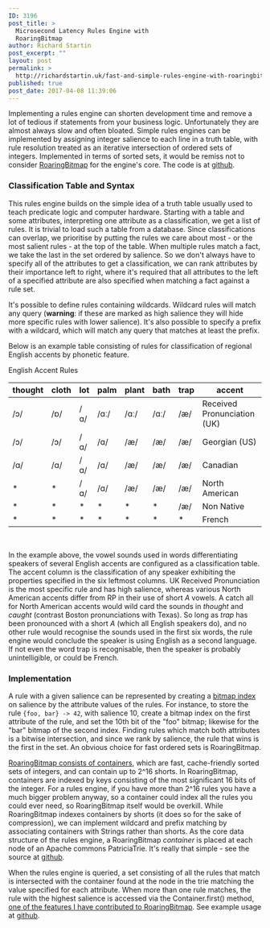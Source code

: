 ```yaml
---
ID: 3196
post_title: >
  Microsecond Latency Rules Engine with
  RoaringBitmap
author: Richard Startin
post_excerpt: ""
layout: post
permalink: >
  http://richardstartin.uk/fast-and-simple-rules-engine-with-roaringbitmap/
published: true
post_date: 2017-04-08 11:39:06
---
```

Implementing a rules engine can shorten development time and remove a lot of tedious if statements from your business logic. Unfortunately they are almost always slow and often bloated. Simple rules engines can be implemented by assigning integer salience to each line in a truth table, with rule resolution treated as an iterative intersection of ordered sets of integers. Implemented in terms of sorted sets, it would be remiss not to consider <a href="https://github.com/RoaringBitmap/RoaringBitmap" target="_blank">RoaringBitmap</a> for the engine's core. The code is at <a href="https://github.com/richardstartin/rst" target="_blank">github</a>.
<h3>Classification Table and Syntax</h3>
This rules engine builds on the simple idea of a truth table usually used to teach predicate logic and computer hardware. Starting with a table and some attributes, interpreting one attribute as a classification, we get a list of rules. It is trivial to load such a table from a database. Since classifications can overlap, we prioritise by putting the rules we care about most - or the most salient rules - at the top of the table. When multiple rules match a fact, we take the last in the set ordered by salience. So we don't always have to specify all of the attributes to get a classification, we can rank attributes by their importance left to right, where it's required that all attributes to the left of a specified attribute are also specified when matching a fact against a rule set.

It's possible to define rules containing wildcards. Wildcard rules will match any query (<strong>warning</strong>: if these are marked as high salience they will hide more specific rules with lower salience). It's also possible to specify a prefix with a wildcard, which will match any query that matches at least the prefix.

Below is an example table consisting of rules for classification of regional English accents by phonetic feature.

<div class="table-holder">
<table class="table table-bordered table-hover table-condensed">
English Accent Rules
<thead>
<th>thought</th>
<th>cloth</th>
<th>lot</th>
<th>palm</th>
<th>plant</th>
<th>bath</th>
<th>trap</th>
<th>accent</th>
</thead>
<tbody>
<tr><td>/ɔ/</td><td>/ɒ/</td><td>/ɑ/</td><td>/ɑː/</td><td>/ɑː/</td><td>/ɑː/<td>/æ/</td><td>Received Pronunciation (UK)</td></tr>
<tr><td>/ɔ/</td><td>/ɔ/</td><td>/ɑ/</td><td>/ɑ/</td><td>/æ/</td><td>/æ/<td>/æ/</td><td>Georgian (US)</td></tr>
<tr><td>/ɑ/</td><td>/ɑ/</td><td>/ɑ/</td><td>/ɑ/</td><td>/æ/</td><td>/æ/<td>/æ/</td><td>Canadian</td></tr>
<tr><td>*</td><td>*</td><td>/ɑ/</td><td>/ɑ/</td><td>/æ/</td><td>/æ/<td>/æ/</td><td>North American</td></tr>
<tr><td>*</td><td>*</td><td>*</td><td>*</td><td>*</td><td>*<td>/æ/</td><td>Non Native</td></tr>
<tr><td>*</td><td>*</td><td>*</td><td>*</td><td>*</td><td>*<td>*</td><td>French</td></tr>
</tbody>
</table> 
</div>

In the example above, the vowel sounds used in words differentiating speakers of several English accents are configured as a classification table. The accent column is the classification of any speaker exhibiting the properties specified in the six leftmost columns. UK Received Pronunciation is the most specific rule and has high salience, whereas various North American accents differ from RP in their use of short <em>A</em> vowels. A catch all for North American accents would wild card the sounds in <em>thought</em> and <em>caught</em> (contrast Boston pronunciations with Texas). So long as <em>trap</em> has been pronounced with a short <em>A</em> (which all English speakers do), and no other rule would recognise the sounds used in the first six words, the rule engine would conclude the speaker is using English as a second language. If not even the word trap is recognisable, then the speaker is probably unintelligible, or could be French. 

<h3>Implementation</h3>
A rule with a given salience can be represented by creating a <a href="http://richardstartin.uk/how-a-bitmap-index-works/" target="_blank">bitmap index</a> on salience by the attribute values of the rules. For instance, to store the rule <code language="java">{foo, bar} -> 42</code>, with salience 10, create a bitmap index on the first attribute of the rule, and set the 10th bit of the "foo" bitmap; likewise for the "bar" bitmap of the second index. Finding rules which match both attributes is a bitwise intersection, and since we rank by salience, the rule that wins is the first in the set. An obvious choice for fast ordered sets is RoaringBitmap.

<a href="http://richardstartin.uk/a-quick-look-at-roaringbitmap/" target="_blank">RoaringBitmap consists of containers</a>, which are fast, cache-friendly sorted sets of integers, and can contain up to 2^16 shorts. In RoaringBitmap, containers are indexed by keys consisting of the most significant 16 bits of the integer. For a rules engine, if you have more than 2^16 rules you have a much bigger problem anyway, so a container could index all the rules you could ever need, so RoaringBitmap itself would be overkill. While RoaringBitmap indexes containers by shorts (it does so for the sake of compression), we can implement wildcard and prefix matching by associating containers with Strings rather than shorts. As the core data structure of the rules engine, a RoaringBitmap <em>container</em> is placed at each node of an Apache commons PatriciaTrie. It's really that simple - see the source at <a href="https://github.com/richardstartin/rst/blob/master/src/main/java/com/openkappa/rst/Classifier.java" target="_blank">github</a>.

When the rules engine is queried, a set consisting of all the rules that match is intersected with the container found at the node in the trie matching the value specified for each attribute. When more than one rule matches, the rule with the highest salience is accessed via the Container.first() method, <a href="https://github.com/RoaringBitmap/RoaringBitmap/pull/148" target="_blank">one of the features I have contributed to RoaringBitmap</a>. See example usage at <a href="https://github.com/richardstartin/rst/blob/master/src/test/java/com/openkappa/rst/ClassifierTest.java" target="_blank">github</a>.

 

 